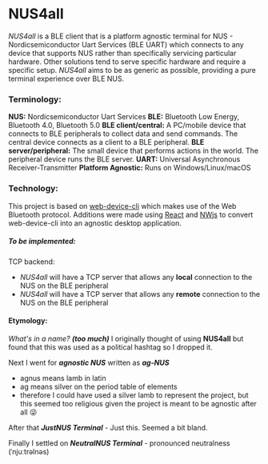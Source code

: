 # NUS4all

*NUS4all* is a BLE client that is a platform agnostic terminal for NUS - Nordicsemiconductor Uart Services (BLE UART) which connects to any device that supports NUS rather than specifically servicing particular hardware. Other solutions tend to serve specific hardware and require a specific setup. *NUS4all* aims to be as generic as possible, providing a pure terminal experience over BLE NUS.

### Terminology:
**NUS:** Nordicsemiconductor Uart Services
**BLE:** Bluetooth Low Energy, Bluetooth 4.0, Bluetooth 5.0
**BLE client/central:** A PC/mobile device that connects to BLE peripherals to collect data and send commands. The central device connects as a client to a BLE peripheral.
**BLE server/peripheral:** The small device that performs actions in the world. The peripheral device runs the BLE server.
**UART:** Universal Asynchronous Receiver-Transmitter
**Platform Agnostic:** Runs on Windows/Linux/macOS

### Technology:
This project is based on [web-device-cli](https://github.com/makerdiary/web-device-cli) which makes use of the Web Bluetooth protocol. Additions were made using [React](https://reactjs.org/) and [NWjs](https://nwjs.io/) to convert web-device-cli into an agnostic desktop application.

##### To be implemented:
TCP backend:
- *NUS4all* will have a TCP server that allows any **local** connection to the NUS on the BLE peripheral
- *NUS4all* will have a TCP server that allows any **remote** connection to the NUS on the BLE peripheral



#### Etymology:

*What's in a name? **(too much)***
I originally thought of using **NUS4all** but found that this was used as a political hashtag so I dropped it.

Next I went for ***agnostic NUS***  written as ***ag-NUS***

- agnus means lamb in latin
- ag means silver on the period table of elements
- therefore I could have used a silver lamb to represent the project, but this seemed too religious given the project is meant to be agnostic after all :stuck_out_tongue_winking_eye:

After that ***JustNUS Terminal*** - Just this. Seemed a bit bland.

Finally I settled on ***NeutralNUS Terminal*** - pronounced neutralness  (ˈnjuːtrəlnəs)